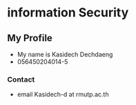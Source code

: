# information Security
## My Profile
- My name is Kasidech Dechdaeng 
- 056450204014-5
### Contact
- email Kasidech-d at rmutp.ac.th
